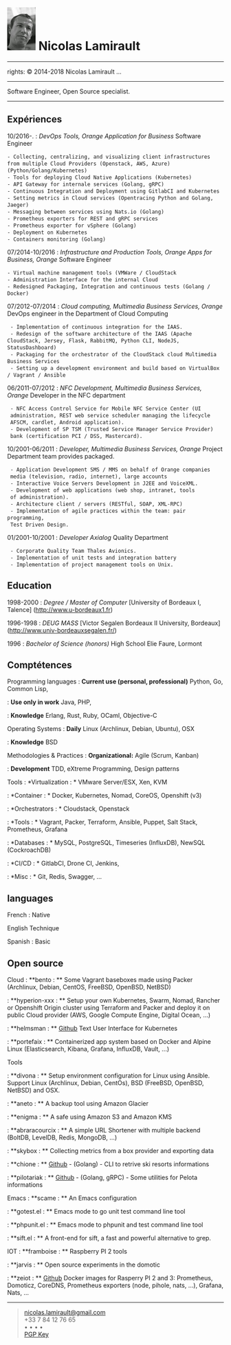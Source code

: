 ![](me.jpg) Nicolas Lamirault
===========================================
---
rights: © 2014-2018 Nicolas Lamirault
...

----

Software Engineer, Open Source specialist.

----

Expériences
--------------

10/2016-.
:   *DevOps Tools, Orange Application for Business*
    Software Engineer

    - Collecting, centralizing, and visualizing client infrastructures from multiple Cloud Providers (Openstack, AWS, Azure) (Python/Golang/Kubernetes)
    - Tools for deploying Cloud Native Applications (Kubernetes)
    - API Gateway for internale services (Golang, gRPC)
    - Continuous Integration and Deployment using GitlabCI and Kubernetes
    - Setting metrics in Cloud services (Opentracing Python and Golang, Jaeger)
    - Messaging between services using Nats.io (Golang)
    - Prometheus exporters for REST and gRPC services
    - Prometheus exporter for vSphere (Golang)
    - Deployment on Kubernetes
    - Containers monitoring (Golang)

07/2014-10/2016
:    *Infrastructure and Production Tools, Orange Apps for Business, Orange*
     Software Engineer

    - Virtual machine management tools (VMWare / CloudStack
    - Administration Interface for the internal Cloud
    - Redesigned Packaging, Integration and continuous tests (Golang / Docker)

07/2012-07/2014
:    *Cloud computing, Multimedia Business Services, Orange*
     DevOps engineer in the Department of Cloud Computing

     - Implementation of continuous integration for the IAAS.
     - Redesign of the software architecture of the IAAS (Apache CloudStack, Jersey, Flask, RabbitMQ, Python CLI, NodeJS, StatusDashboard)
     - Packaging for the orchestrator of the CloudStack cloud Multimedia Business Services
     - Setting up a development environment and build based on VirtualBox / Vagrant / Ansible

06/2011-07/2012
:    *NFC Development, Multimedia Business Services, Orange*
     Developer in the NFC department

     - NFC Access Control Service for Mobile NFC Service Center (UI
     administration, REST web service scheduler managing the lifecycle
     AFSCM, cardlet, Android application).
     - Development of SP TSM (Trusted Service Manager Service Provider)
     bank (certification PCI / DSS, Mastercard).

10/2001-06/2011
:   *Developer, Multimedia Business Services, Orange*
     Project Department team provides packaged.

     - Application Development SMS / MMS on behalf of Orange companies
     media (television, radio, internet), large accounts
     - Interactive Voice Servers Development in J2EE and VoiceXML.
     - Development of web applications (web shop, intranet, tools
     of administration).
     - Architecture client / servers (RESTful, SOAP, XML-RPC)
     - Implementation of agile practices within the team: pair programming,
     Test Driven Design.

01/2001-10/2001
:    *Developer Axialog*
     Quality Department

     - Corporate Quality Team Thales Avionics.
     - Implementation of unit tests and integration battery
     - Implementation of project management tools on Unix.


Education
-------------

1998-2000
:    *Degree / Master of Computer*
     [University of Bordeaux I, Talence] (http://www.u-bordeaux1.fr)

1996-1998
:    *DEUG MASS*
     [Victor Segalen Bordeaux II University, Bordeaux] (http://www.univ-bordeauxsegalen.fr/)

1996
:    *Bachelor of Science (honors)*
     High School Elie Faure, Lormont

Comptétences
---------------

Programming languages
:    **Current use (personal, professional)**
     Python, Go, Common Lisp,

:    **Use only in work**
     Java, PHP,

:    **Knowledge**
     Erlang, Rust, Ruby, OCaml, Objective-C

Operating Systems
:    **Daily**
     Linux (Archlinux, Debian, Ubuntu), OSX

:    **Knowledge**
     BSD

Methodologies & Practices
:    **Organizational:**
     Agile (Scrum, Kanban)

:    **Development**
     TDD, eXtreme Programming, Design patterns

Tools
:   *Virtualization : *
    VMware Server/ESX, Xen, KVM

:   *Container : *
    Docker, Kubernetes, Nomad, CoreOS, Openshift (v3)

:   *Orchestrators : *
    Cloudstack, Openstack

:   *Tools : *
    Vagrant, Packer, Terraform, Ansible, Puppet, Salt Stack, Prometheus, Grafana

:   *Databases : *
    MySQL, PostgreSQL, Timeseries (InfluxDB), NewSQL (CockroachDB)

:   *CI/CD : *
    GitlabCI, Drone CI, Jenkins,

:   *Misc : *
    Git, Redis, Swagger, ...

languages
---------

French
: Native

English
Technique

Spanish
: Basic

Open source
----------------

Cloud
:   **bento : **
    Some Vagrant baseboxes made using Packer (Archlinux, Debian, CentOS,
    FreeBSD, OpenBSD, NetBSD)

:   **hyperion-xxx : **
    Setup your own Kubernetes, Swarm, Nomad, Rancher or Openshift Origin cluster
    using Terraform and Packer and deploy it on public Cloud provider (AWS,
    Google Compute Engine, Digital Ocean, ...)

:   **helmsman : ** [Github](https://github.com/nlamirault/helmsman)
    Text User Interface for Kubernetes

:   **portefaix : **
    Containerized app system based on Docker and Alpine Linux
    (Elasticsearch, Kibana, Grafana, InfluxDB, Vault, ...)

Tools

:   **divona : **
    Setup environment configuration for Linux using Ansible. Support Linux
    (Archlinux, Debian, CentOs), BSD (FreeBSD, OpenBSD, NetBSD) and OSX.

:   **aneto : **
    A backup tool using Amazon Glacier

:   **enigma : **
    A safe using Amazon S3 and Amazon KMS

:   **abraracourcix : **
    A simple URL Shortener with multiple backend
    (BoltDB, LevelDB, Redis, MongoDB, ...)

:   **skybox : **
    Collecting metrics from a box provider and exporting data

:   **chione : ** [Github](https://github.com/nlamirault/chione) - (Golang) -
    CLI to retrive ski resorts informations

:   **pilotariak : ** [Github](https://github.com/pilotariak) - (Golang, gRPC) -
    Some utilities for Pelota informations

Emacs
:   **scame : **
    An Emacs configuration

:   **gotest.el : **
    Emacs mode to go unit test command line tool

:   **phpunit.el : **
    Emacs mode to phpunit and test command line tool

:   **sift.el : **
    A front-end for sift, a fast and powerful alternative to grep.

IOT
:   **framboise : **
    Raspberry PI 2 tools

:   **jarvis : **
    Open source experiments in the domotic

:   **zeiot : ** [Github](https://github.com/zeiot)
    Docker images for Rasperry PI 2 and 3: Prometheus, Domoticz, CoreDNS, Prometheus exporters (node, pihole, nats, ...), Grafana, Nats, ...


------
> <nicolas.lamirault@gmail.com> <br /> +33 7 84 12 76 65 <br />
> <a href="https://github.com/nlamirault" alt="Github"><i class="fa fa-github"></i></a> •
> <a href="https://twitter.com/nlamirault" alt="Twitter"><i class="fa fa-twitter"></i> </a> •
> <a href="https://plus.google.com/+nicolaslamirault" alt="Google Plus"><i class="fa fa-google-plus"></i> </a>  •
> <a href="http://www.linkedin.com/in/nicolaslamirault" alt="Linkedin"><i class="fa fa-linkedin"></i> </a> •
> <a href="https://www.facebook.com/nicolas.lamirault" alt="Facebook"><i class="fa fa-facebook"></i> </a> <br />
> <a href="http://pgp.mit.edu/pks/lookup?op=get&search=0x5F99269A6FCA437C"> PGP Key </a>
